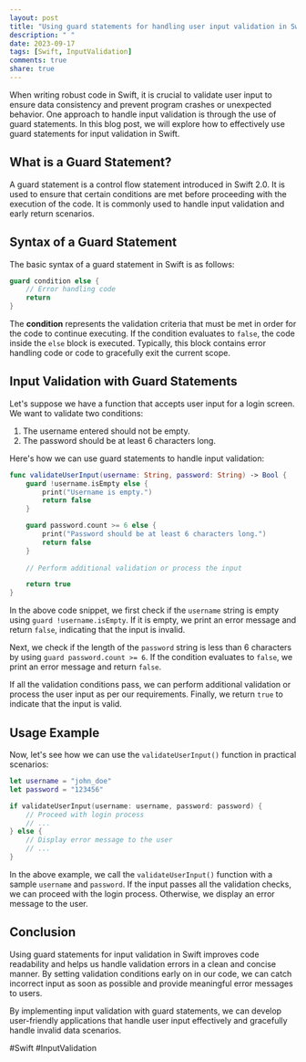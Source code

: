```yaml
---
layout: post
title: "Using guard statements for handling user input validation in Swift"
description: " "
date: 2023-09-17
tags: [Swift, InputValidation]
comments: true
share: true
---
```


When writing robust code in Swift, it is crucial to validate user input to ensure data consistency and prevent program crashes or unexpected behavior. One approach to handle input validation is through the use of guard statements. In this blog post, we will explore how to effectively use guard statements for input validation in Swift.

## What is a Guard Statement?

A guard statement is a control flow statement introduced in Swift 2.0. It is used to ensure that certain conditions are met before proceeding with the execution of the code. It is commonly used to handle input validation and early return scenarios.

## Syntax of a Guard Statement

The basic syntax of a guard statement in Swift is as follows:

```swift
guard condition else {
    // Error handling code
    return
}
```

The **condition** represents the validation criteria that must be met in order for the code to continue executing. If the condition evaluates to `false`, the code inside the `else` block is executed. Typically, this block contains error handling code or code to gracefully exit the current scope.

## Input Validation with Guard Statements

Let's suppose we have a function that accepts user input for a login screen. We want to validate two conditions:

1. The username entered should not be empty.
2. The password should be at least 6 characters long.

Here's how we can use guard statements to handle input validation:

```swift
func validateUserInput(username: String, password: String) -> Bool {
    guard !username.isEmpty else {
        print("Username is empty.")
        return false
    }

    guard password.count >= 6 else {
        print("Password should be at least 6 characters long.")
        return false
    }
    
    // Perform additional validation or process the input

    return true
}
```

In the above code snippet, we first check if the `username` string is empty using `guard !username.isEmpty`. If it is empty, we print an error message and return `false`, indicating that the input is invalid.

Next, we check if the length of the `password` string is less than 6 characters by using `guard password.count >= 6`. If the condition evaluates to `false`, we print an error message and return `false`.

If all the validation conditions pass, we can perform additional validation or process the user input as per our requirements. Finally, we return `true` to indicate that the input is valid.

## Usage Example

Now, let's see how we can use the `validateUserInput()` function in practical scenarios:

```swift
let username = "john_doe"
let password = "123456"

if validateUserInput(username: username, password: password) {
    // Proceed with login process
    // ...
} else {
    // Display error message to the user
    // ...
}
```

In the above example, we call the `validateUserInput()` function with a sample `username` and `password`. If the input passes all the validation checks, we can proceed with the login process. Otherwise, we display an error message to the user.

## Conclusion

Using guard statements for input validation in Swift improves code readability and helps us handle validation errors in a clean and concise manner. By setting validation conditions early on in our code, we can catch incorrect input as soon as possible and provide meaningful error messages to users.

By implementing input validation with guard statements, we can develop user-friendly applications that handle user input effectively and gracefully handle invalid data scenarios.

#Swift #InputValidation